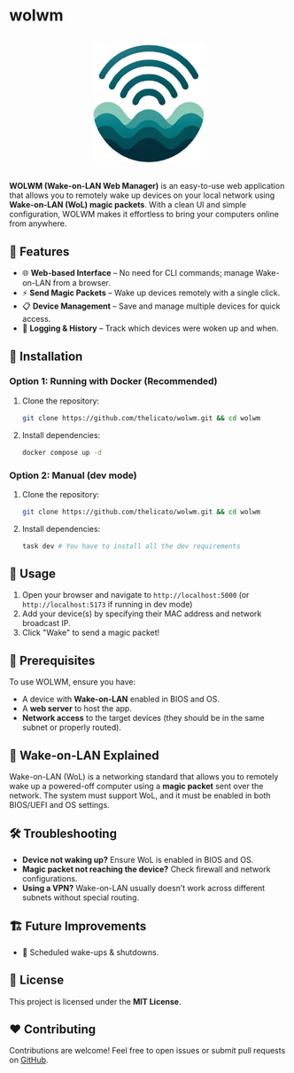 <!-- omit in toc -->
# wolwm

<div align="center" style="text-align:center">
  <br>
  <a href=""><img src="./logo.png" alt="wolwm Logo" width="200px;"></a>
  <br /><br/>
</div>

**WOLWM (Wake-on-LAN Web Manager)** is an easy-to-use web application that allows you to remotely wake up devices on your local network using **Wake-on-LAN (WoL) magic packets**. With a clean UI and simple configuration, WOLWM makes it effortless to bring your computers online from anywhere.

## 🎯 Features

- 🌐 **Web-based Interface** – No need for CLI commands; manage Wake-on-LAN from a browser.
- ⚡ **Send Magic Packets** – Wake up devices remotely with a single click.
- 📋 **Device Management** – Save and manage multiple devices for quick access.
- 🔄 **Logging & History** – Track which devices were woken up and when.

## 🔧 Installation

### Option 1: Running with Docker (Recommended)

1. Clone the repository:
   ```sh
   git clone https://github.com/thelicato/wolwm.git && cd wolwm
   ```
2. Install dependencies:
   ```sh
   docker compose up -d
   ```

### Option 2: Manual (dev mode)

1. Clone the repository:
   ```sh
   git clone https://github.com/thelicato/wolwm.git && cd wolwm
   ```
2. Install dependencies:
   ```sh
   task dev # You have to install all the dev requirements
   ```

## 🚀 Usage

1. Open your browser and navigate to `http://localhost:5000` (or `http://localhost:5173` if running in dev mode)
2. Add your device(s) by specifying their MAC address and network broadcast IP.
3. Click "Wake" to send a magic packet!


## 📌 Prerequisites

To use WOLWM, ensure you have:

- A device with **Wake-on-LAN** enabled in BIOS and OS.
- A **web server** to host the app.
- **Network access** to the target devices (they should be in the same subnet or properly routed).

## 📖 Wake-on-LAN Explained

Wake-on-LAN (WoL) is a networking standard that allows you to remotely wake up a powered-off computer using a **magic packet** sent over the network. The system must support WoL, and it must be enabled in both BIOS/UEFI and OS settings.

## 🛠️ Troubleshooting

- **Device not waking up?** Ensure WoL is enabled in BIOS and OS.
- **Magic packet not reaching the device?** Check firewall and network configurations.
- **Using a VPN?** Wake-on-LAN usually doesn’t work across different subnets without special routing.

## 🏗️ Future Improvements

- 🔄 Scheduled wake-ups & shutdowns.

## 📜 License

This project is licensed under the **MIT License**.

## ❤️ Contributing

Contributions are welcome! Feel free to open issues or submit pull requests on [GitHub](https://github.com/thelicato/wolwm).